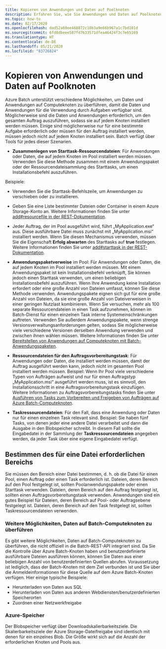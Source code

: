 ```yaml
---
title: Kopieren von Anwendungen und Daten auf Poolknoten
description: Erfahren Sie, wie Sie Anwendungen und Daten auf Poolknoten kopieren.
ms.topic: how-to
ms.date: 02/17/2020
ms.openlocfilehash: dad52a69ee468872c10b3a9e66b967a1c7bd101d
ms.sourcegitcommit: 6fd8dbeee587fd7633571dfea46424f3c7e65169
ms.translationtype: HT
ms.contentlocale: de-DE
ms.lasthandoff: 05/21/2020
ms.locfileid: "83726824"
---
```

# <a name="copy-applications-and-data-to-pool-nodes"></a>Kopieren von Anwendungen und Daten auf Poolknoten

Azure Batch unterstützt verschiedene Möglichkeiten, um Daten und Anwendungen auf Computeknoten zu überführen, damit die Daten und Anwendungen für die Verwendung durch Aufgaben verfügbar sind. Möglicherweise sind die Daten und Anwendungen erforderlich, um den gesamten Auftrag auszuführen, sodass sie auf jedem Knoten installiert werden müssen. Einige sind möglicherweise nur für eine bestimmte Aufgabe erforderlich oder müssen für den Auftrag installiert werden, müssen jedoch nicht auf jedem Knoten installiert sein. Batch verfügt über Tools für jedes dieser Szenarien.

- **Zusammenlegen von Starttask-Ressourcendateien**: Für Anwendungen oder Daten, die auf jedem Knoten im Pool installiert werden müssen. Verwenden Sie diese Methode zusammen mit einem Anwendungspaket oder der Ressourcendateisammlung des Starttasks, um einen Installationsbefehl auszuführen.  

Beispiele: 
- Verwenden Sie die Starttask-Befehlszeile, um Anwendungen zu verschieben oder zu installieren.

- Geben Sie eine Liste bestimmter Dateien oder Container in einem Azure Storage-Konto an. Weitere Informationen finden Sie unter [add#resourcefile in der REST-Dokumentation](https://docs.microsoft.com/rest/api/batchservice/pool/add#resourcefile).

- Jeder Auftrag, der im Pool ausgeführt wird, führt „MyApplication.exe“ aus. Diese ausführbare Datei muss zunächst mit „MyApplication.msi“ installiert werden. Wenn Sie diesen Mechanismus verwenden, müssen Sie die Eigenschaft **Erfolg abwarten** des Starttasks auf **true** festlegen. Weitere Informationen finden Sie unter [add#starttask in der REST-Dokumentation](https://docs.microsoft.com/rest/api/batchservice/pool/add#starttask).

- **Anwendungspaketverweise** im Pool: Für Anwendungen oder Daten, die auf jedem Knoten im Pool installiert werden müssen. Mit einem Anwendungspaket ist kein Installationsbefehl verknüpft, Sie können jedoch einen Starttask verwenden, um einen beliebigen Installationsbefehl auszuführen. Wenn Ihre Anwendung keine Installation erfordert oder eine große Anzahl von Dateien umfasst, können Sie diese Methode verwenden. Anwendungspakete eignen sich gut für eine große Anzahl von Dateien, da sie eine große Anzahl von Dateiverweisen in einer geringen Nutzlast kombinieren. Wenn Sie versuchen, mehr als 100 separate Ressourcendateien in einen Task aufzunehmen, können im Batch-Dienst für einen einzelnen Task interne Systemeinschränkungen auftreten. Verwenden Sie außerdem Anwendungspakete, wenn strenge Versionsverwaltungsanforderungen gelten, sodass Sie möglicherweise viele verschiedene Versionen derselben Anwendung verwenden und zwischen ihnen wählen müssen. Weitere Informationen finden Sie unter [Bereitstellen von Anwendungen auf Computeknoten mit Batch-Anwendungspaketen](https://docs.microsoft.com/azure/batch/batch-application-packages).

- **Ressourcendateien für den Auftragsvorbereitungstask**: Für Anwendungen oder Daten, die installiert werden müssen, damit der Auftrag ausgeführt werden kann, jedoch nicht im gesamten Pool installiert werden müssen. Beispiel: Wenn Ihr Pool viele verschiedene Typen von Aufträgen aufweist und nur für einen Auftragstyp „MyApplication.msi“ ausgeführt werden muss, ist es sinnvoll, den Installationsschritt in eine Auftragsvorbereitungstask einzufügen. Weitere Informationen zu Auftragsvorbereitungstasks finden Sie unter [Ausführen von Tasks zum Vorbereiten und Freigeben von Aufträgen auf Azure Batch-Computeknoten](https://azure.microsoft.com/documentation/articles/batch-job-prep-release/).

- **Taskressourcendateien**: Für den Fall, dass eine Anwendung oder Daten nur für einen einzelnen Task relevant sind. Beispiel: Sie haben fünf Tasks, von denen jeder eine andere Datei verarbeitet und dann die Ausgabe in den Blobspeicher schreibt.  In diesem Fall sollte die Eingabedatei in der Sammlung der **Taskressourcendateien** angegeben werden, da jeder Task über eine eigene Eingabedatei verfügt.

## <a name="determine-the-scope-required-of-a-file"></a>Bestimmen des für eine Datei erforderlichen Bereichs

Sie müssen den Bereich einer Datei bestimmen, d. h. ob die Datei für einen Pool, einen Auftrag oder einen Task erforderlich ist. Dateien, deren Bereich auf den Pool festgelegt ist, sollten Poolanwendungspakete oder einen Starttask verwenden. Dateien, deren Bereich auf den Auftrag festgelegt ist, sollten einen Auftragsvorbereitungstask verwenden. Anwendungen sind ein gutes Beispiel für Dateien, deren Bereich auf Pool- oder Auftragsebene festgelegt ist. Dateien, deren Bereich auf den Task festgelegt ist, sollten Taskressourcendateien verwenden.

### <a name="other-ways-to-get-data-onto-batch-compute-nodes"></a>Weitere Möglichkeiten, Daten auf Batch-Computeknoten zu überführen

Es gibt weitere Möglichkeiten, Daten auf Batch-Computeknoten zu überführen, die nicht offiziell in die Batch-REST-API integriert sind. Da Sie die Kontrolle über Azure Batch-Knoten haben und benutzerdefinierte ausführbare Dateien ausführen können, können Sie Daten aus einer beliebigen Anzahl von benutzerdefinierten Quellen abrufen. Voraussetzung ist lediglich, dass der Batch-Knoten mit dem Ziel verbunden ist und Sie über die Anmeldeinformationen für diese Quelle auf dem Azure Batch-Knoten verfügen. Hier einige typische Beispiele:

- Herunterladen von Daten aus SQL
- Herunterladen von Daten aus anderen Webdiensten/benutzerdefinierten Speicherorten
- Zuordnen einer Netzwerkfreigabe

### <a name="azure-storage"></a>Azure-Speicher

Der Blobspeicher verfügt über Downloadskalierbarkeitsziele. Die Skalierbarkeitsziele der Azure Storage-Dateifreigabe sind identisch mit denen für ein einzelnes Blob. Die Größe wirkt sich auf die Anzahl der erforderlichen Knoten und Pools aus.

